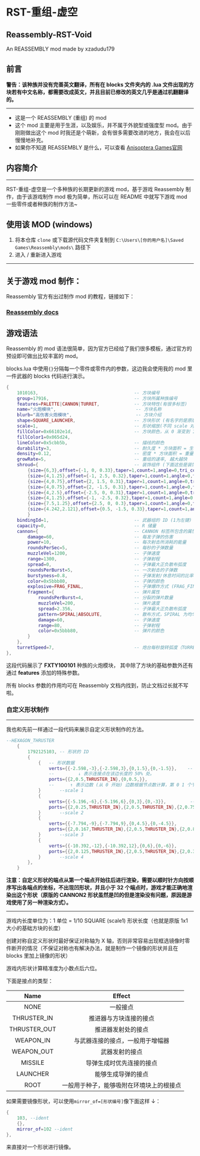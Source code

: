 # RST-重组-虚空

## Reassembly-RST-Void

An REASSEMBLY mod made by xzadudu179

## 前言

**警告：该种族并没有完善英文翻译，所有在 blocks 文件夹内的 .lua 文件出现的方块若有中文名称，都需要改成英文，并且目前已修改的英文几乎是通过机翻翻译的。**

---

- 这是一个 REASSEMBLY (重组) 的 mod
- 这个 mod 主要是用于生涯，以及娱乐，并不属于外貌型或强度型 mod。由于刚刚做出这个 mod 时我还是个萌新，会有很多需要改进的地方，我会在以后慢慢地补充。
- 如果你不知道 REASSEMBLY 是什么，可以查看 [Anisoptera Games官网](https://www.anisopteragames.com/)

## 内容简介

---

RST-重组-虚空是一个多种族的长期更新的游戏 mod，基于游戏 Reassembly 制作，由于该游戏制作 mod 极为简单，所以可以在 README 中就写下游戏 mod 一些零件或者种族的制作方法~

## 使用该 MOD (windows)
1. 将本仓库 `clone` 或下载源代码文件夹复制到 `C:\Users\[你的用户名]\Saved Games\Reassembly\mods\` 路径下
2. 进入 / 重新进入游戏
---

## 关于游戏 mod 制作：

Reassembly 官方有出过制作 mod 的教程，链接如下：

### [ **Reassembly docs** ](http://www.anisopteragames.com/docs/ "Docs|REASSEMBLY")

## 游戏语法

Reassembly 的 mod 语法很简单，因为官方已经给了我们很多模板，通过官方的预设即可做出比较丰富的 mod。

blocks.lua 中使用`{}`分隔每一个零件或零件内的参数，这边我会使用我的 mod 里一件武器的 blocks 代码进行演示。

```lua
{
    1010163,                                    -- 方块编号
    group=17916,                                -- 方块所属种族编号
    features=PALETTE|CANNON|TURRET,             -- 方块特性(有很多标签)
    name="火炮模块",                              -- 方块名称
    blurb="高伤害火炮模块",                        -- 方块介绍
    shape=SQUARE_LAUNCHER,                      -- 方块形状 (有名字的是原版形状，否则输入形状编号)
    scale=1,                                    -- 形状缩放(不同 scale 对应该形状不同大小版本)
    fillColor=0x66102e1d,                       -- 方块颜色，从 0 渐变到 1，格式为0xRRGGBB或0xRRGGBBAA
    fillColor1=0x065d24,
    lineColor=0x5cbb5b,                         -- 描线的颜色
    durability=3,                               -- 耐久度 * 方块面积 = 生命值
    density=0.12,                               -- 密度 * 方块面积 = 重量
    growRate=5,                                 -- 重组的速率, 越大越快
    shroud={                                    -- 装饰组件 (下面这些是装饰组件的内容)
        {size={6,3},offset={-1, 0, 0.33},taper=1,count=1,angle=0,tri_color_id=0,tri_color1_id=1,line_color_id=2,shape=SQUARE}
        {size={4,1.25},offset={-1, 2.5, 0.32},taper=1,count=1,angle=0,tri_color_id=0,tri_color1_id=1,line_color_id=2,shape=SQUARE}
        {size={4,0.75},offset={2, 1.5, 0.31},taper=1,count=1,angle=0,tri_color_id=0,tri_color1_id=1,line_color_id=2,shape=SQUARE}
        {size={4,0.75},offset={2, -1.5, 0.31},taper=1,count=1,angle=0,tri_color_id=0,tri_color1_id=1,line_color_id=2,shape=SQUARE}
        {size={4,2.5},offset={-2.5, 0, 0.31},taper=1,count=1,angle=0,tri_color_id=0,tri_color1_id=1,line_color_id=2,shape=SQUARE}
        {size={4,1.25},offset={-1, -2.5, 0.32},taper=1,count=1,angle=0,tri_color_id=0,tri_color1_id=1,line_color_id=2,shape=SQUARE}
        {size={7.5,1.25},offset={2.5, 0, 0.3},taper=1,count=1,angle=0,tri_color_id=0,tri_color1_id=1,line_color_id=2,shape=SQUARE}
        {size={4.242,2.121},offset={0.5, -1.5, 0.33},taper=1,count=1,angle=0.785,tri_color_id=0,tri_color1_id=1,line_color_id=2,shape=SQUARE}
        }
    bindingId=1,                                -- 武器组的 ID (1为左键)
    capacity=0,                                 -- R 储量
    cannon={                                    -- CANNON 标签所包含的属性块
        damage=60,                              -- 每发子弹的伤害
        power=10,                               -- 每次射击所消耗的能量
        roundsPerSec=5,                         -- 每秒的子弹数量
        muzzleVel=1200,                         -- 子弹速度
        range=1300,                             -- 子弹射程
        spread=0,                               -- 子弹最大正负散布弧度
        roundsPerBurst=5,                       -- 一次射击的子弹数
        burstyness=0.8,                         -- 子弹发射/休息时间的比率 (越接近1子弹一次性发射越快)
        color=0x5bbb80,                         -- 子弹的颜色
        explosive=FRAG_FINAL,                   -- 子弹爆炸方式 (FRAG_FINAL 为在子弹超出射程消失后产生弹片)
        fragment={                              -- 弹片属性
            roundsPerBurst=4,                   -- 分裂的弹片数量
            muzzleVel=200,                      -- 弹片速度
            spread=2.356,                       -- 子弹最大正负散布弧度
            pattern=SPIRAL|ABSOLUTE,            -- 散布方式，SPIRAL 为均匀，ABSOLUTE 为不受相对速度影响
            damage=60,                          -- 子弹速度
            range=80,                           -- 子弹射程
            color=0x5bbb80,                     -- 弹片的颜色
        }
    },
    turretSpeed=7,                              -- 炮台每秒旋转弧度（TURRET 的属性）
},
```

这段代码展示了 **FXTY100101** 种族的火炮模块， 其中除了方块的基础参数外还有通过 **features** 添加的特殊参数。

所有 blocks 参数的作用均可在 Reassembly 文档内找到，防止文档过长就不写啦。

### 自定义形状制作

---

我也和先前一样通过一段代码来展示自定义形状制作的方法。

```lua
--HEXAGON_THRUSTER
	{
        1792125103, -- 形状的 ID
        {
            {   -- 形状数据
                verts={{-2.598,-3},{-2.598,3},{0,1.5},{0,-1.5}},    -- 节点列表，游戏会按按顺时针渲染从左到右的形状
                --         ↓ 表示连接点在该边长度的 50% 处。
                ports={{2,0.5,THRUSTER_IN},{0,0.5,}},
                --      ↑ 表示边数 (从 0 开始) 边数根据节点数计算，第 0 1 个节点连接起来为第 0 个边
            }       --scale 1
	        {
                verts={{-5.196,-6},{-5.196,6},{0,3},{0,-3}},         --  ↓ 连接点的类型
                ports={{2,0.25,THRUSTER_IN},{2,0.5,THRUSTER_IN},{2,0.75,THRUSTER_IN},{0,0.5,}}
            }       --scale 2
	        {
                verts={{-7.794,-9},{-7.794,9},{0,4.5},{0,-4.5}},
                ports={{2,0.167,THRUSTER_IN},{2,0.5,THRUSTER_IN},{2,0.875,THRUSTER_IN},{0,0.5,},}
            }       --scale 3
	        {
                verts={{-10.392,-12},{-10.392,12},{0,6},{0,-6}},
                ports={{2,0.125,THRUSTER_IN},{2,0.5,THRUSTER_IN},{2,0.375,THRUSTER_IN},{2,0.625,THRUSTER_IN},{2,0.875,THRUSTER_IN},{0,0.5,}}
            }       --scale 4
        },
	}
```

**注意：自定义形状的端点从第一个端点开始往后进行渲染，需要以顺时针方向按顺序写出各端点的坐标，不出现凹形状，并且小于 32 个端点时，游戏才能正确地渲染出这个形状（原版的 CANNON2 形状虽然是凹的但是渲染没有问题，原因是游戏使用了另一种渲染方式）。**

---

游戏内长度单位为：1 单位 = 1/10 SQUARE (scale1) 形状长度（也就是原版 1x1 大小的基础方块的长度）

创建对称自定义形状时最好保证对称轴为 X 轴，否则非常容易出现框选镜像时零件断开的情况（不保证对称也有解决办法，就是制作一个镜像的形状并且在 blocks 里加上镜像的形状）

游戏内形状计算精准度为小数点后六位。

下面是接点的类型：

|   **Name**   |                **Effect**                |
| :----------: | :--------------------------------------: |
|     NONE     |                 一般接点                 |
| THRUSTER_IN  |          推进器与方块连接的接点          |
| THRUSTER_OUT |            推进器发射处的接点            |
|  WEAPON_IN   |     与武器连接的接点，一般用于增幅器     |
|  WEAPON_OUT  |              武器发射的接点              |
|   MISSILE    |         导弹生成时优先连接的接点         |
|   LAUNCHER   |            能够生成导弹的接点            |
|     ROOT     | 一般用于种子，能够吸附在环境块上的根接点 |

如果需要镜像形状，可以使用`mirror_of=[形状编号]`像下面这样 ↓：

```lua
{
    103, --ident
    {},
    mirror_of=102 --ident
},
```

来直接对一个形状进行镜像。
